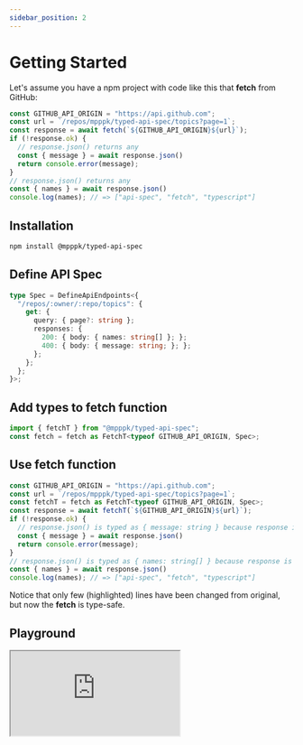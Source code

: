 ```yaml
---
sidebar_position: 2
---
```


# Getting Started

Let's assume you have a npm project with code like this that __fetch__ from GitHub:

```typescript
const GITHUB_API_ORIGIN = "https://api.github.com";
const url = `/repos/mpppk/typed-api-spec/topics?page=1`;
const response = await fetch(`${GITHUB_API_ORIGIN}${url}`);
if (!response.ok) {
  // response.json() returns any
  const { message } = await response.json()
  return console.error(message);
}
// response.json() returns any
const { names } = await response.json()
console.log(names); // => ["api-spec", "fetch", "typescript"]
```

## Installation

```bash
npm install @mpppk/typed-api-spec
```

## Define API Spec

```typescript
type Spec = DefineApiEndpoints<{
  "/repos/:owner/:repo/topics": {
    get: {
      query: { page?: string };
      responses: {
        200: { body: { names: string[] }; };
        400: { body: { message: string; }; };
      };
    };
  };
}>;
```

## Add types to fetch function

```typescript
import { fetchT } from "@mpppk/typed-api-spec";
const fetch = fetch as FetchT<typeof GITHUB_API_ORIGIN, Spec>;
```

## Use fetch function

```typescript {3}
const GITHUB_API_ORIGIN = "https://api.github.com";
const url = `/repos/mpppk/typed-api-spec/topics?page=1`;
const fetchT = fetch as FetchT<typeof GITHUB_API_ORIGIN, Spec>;
const response = await fetchT(`${GITHUB_API_ORIGIN}${url}`);
if (!response.ok) {
  // response.json() is typed as { message: string } because response is not ok
  const { message } = await response.json()
  return console.error(message);
}
// response.json() is typed as { names: string[] } because response is ok
const { names } = await response.json()
console.log(names); // => ["api-spec", "fetch", "typescript"]
```

Notice that only few (highlighted) lines have been changed from original, but now the __fetch__ is type-safe.

## Playground

<iframe style={{width: "100%", height: '85svh'}} src="https://stackblitz.com/edit/vitejs-vite-7x2cnq?embed=1&file=src%2Fexamples%2Fgithub.ts&hideExplorer=1&view=editor"></iframe>
